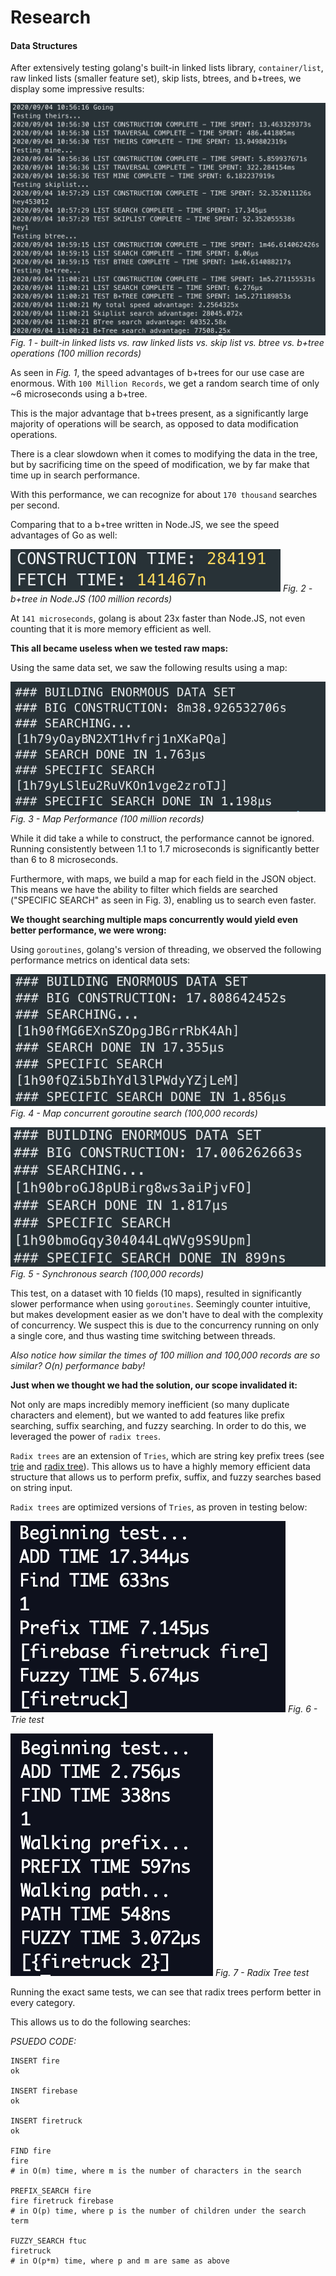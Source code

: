 # Research

#### Data Structures

After extensively testing golang's built-in linked lists library, `container/list`, raw linked lists (smaller feature set), skip lists, btrees, and b+trees, we display some impressive results:

![speed test](/assets/unknown-3.png)
_Fig. 1 - built-in linked lists vs. raw linked lists vs. skip list vs. btree vs. b+tree operations (100 million records)_

As seen in _Fig. 1_, the speed advantages of b+trees for our use case are enormous. With `100 Million Records`, we get a random search time of only ~6 microseconds using a b+tree.

This is the major advantage that b+trees present, as a significantly large majority of operations will be search, as opposed to data modification operations.

There is a clear slowdown when it comes to modifying the data in the tree, but by sacrificing time on the speed of modification, we by far make that time up in search performance.

With this performance, we can recognize for about `170 thousand` searches per second.

Comparing that to a b+tree written in Node.JS, we see the speed advantages of Go as well:

![speed comparison](/assets/unknown-1.png)
_Fig. 2 - b+tree in Node.JS (100 million records)_

At `141 microseconds`, golang is about 23x faster than Node.JS, not even counting that it is more memory efficient as well.

**This all became useless when we tested raw maps:**

Using the same data set, we saw the following results using a map:

![big data map](/assets/unknown-6.png)
_Fig. 3 - Map Performance (100 million records)_

While it did take a while to construct, the performance cannot be ignored. Running consistently between 1.1 to 1.7 microseconds is significantly better than 6 to 8 microseconds.

Furthermore, with maps, we build a map for each field in the JSON object. This means we have the ability to filter which fields are searched ("SPECIFIC SEARCH" as seen in Fig. 3), enabling us to search even faster.

**We thought searching multiple maps concurrently would yield even better performance, we were wrong:**

Using `goroutines`, golang's version of threading, we observed the following performance metrics on identical data sets:

![concurrent goroutine search](/assets/unknown-5.png)
_Fig. 4 - Map concurrent goroutine search (100,000 records)_

![sync search](/assets/unknown-4.png)
_Fig. 5 - Synchronous search (100,000 records)_

This test, on a dataset with 10 fields (10 maps), resulted in significantly slower performance when using `goroutines`. Seemingly counter intuitive, but makes development easier as we don't have to deal with the complexity of concurrency. We suspect this is due to the concurrency running on only a single core, and thus wasting time switching between threads.

_Also notice how similar the times of 100 million and 100,000 records are so similar? O(n) performance baby!_

**Just when we thought we had the solution, our scope invalidated it:**

Not only are maps incredibly memory inefficient (so many duplicate characters and element), but we wanted to add features like prefix searching, suffix searching, and fuzzy searching. In order to do this, we leveraged the power of `radix trees`.

`Radix trees` are an extension of `Tries`, which are string key prefix trees (see [trie](https://en.wikipedia.org/wiki/Trie) and [radix tree](https://en.wikipedia.org/wiki/Radix_tree)). This allows us to have a highly memory efficient data structure that allows us to perform prefix, suffix, and fuzzy searches based on string input.

`Radix trees` are optimized versions of `Tries`, as proven in testing below:

![trie test](/assets/unknown-8.png)
_Fig. 6 - Trie test_

![radix tree test](/assets/unknown-7.png)
_Fig. 7 - Radix Tree test_

Running the exact same tests, we can see that radix trees perform better in every category.

This allows us to do the following searches:

_PSUEDO CODE:_
```
INSERT fire
ok

INSERT firebase
ok

INSERT firetruck
ok

FIND fire
fire
# in O(m) time, where m is the number of characters in the search

PREFIX_SEARCH fire
fire firetruck firebase
# in O(p) time, where p is the number of children under the search term

FUZZY_SEARCH ftuc
firetruck
# in O(p*m) time, where p and m are same as above
```
